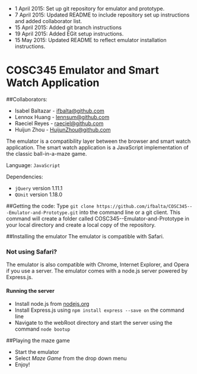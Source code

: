 - 1 April 2015:  Set up git repository for emulator and prototype.
- 7 April 2015:  Updated README to include repository set up instructions and added collaborator list.
- 15 April 2015: Added git branch instructions
- 19 April 2015: Added EGit setup instructions.
- 15 May 2015:   Updated README to reflect emulator installation instructions.

# COSC345 Emulator and Smart Watch Application


##Collaborators:
* Isabel Baltazar - ifbalta@github.com
* Lennox Huang    - lennsum@github.com
* Raeciel Reyes  - raeciel@github.com
* Huijun Zhou - HuijunZhou@github.com

The emulator is a compatibility layer between the browser and smart watch application.
The smart watch application is a JavaScript implementation of
the classic ball-in-a-maze game.

Language: `JavaScript`

Dependencies:
* `jQuery` version 1.11.1
* `QUnit` version 1.18.0

##Getting the code:
Type `git clone https://github.com/ifbalta/COSC345---Emulator-and-Prototype.git` into the command line or a git client. This command will create a folder called
COSC345--Emulator-and-Prototype in your local directory
and create a local copy of the repository.
 
##Installing the emulator
   The emulator is compatible with Safari.
### Not using Safari?
The emulator is also compatible with Chrome, Internet Explorer, and Opera if you use a server.
The emulator comes with a node.js server powered by Express.js.
#### Running the server      
   * Install node.js from [nodejs.org](https://nodejs.org/download/)
   * Install Express.js using `npm install express --save on` the command line
   * Navigate to the webRoot directory and start the server using the command
     `node bootup`

##Playing the maze game
   * Start the emulator
   * Select *Maze Game* from the drop down menu
   * Enjoy!